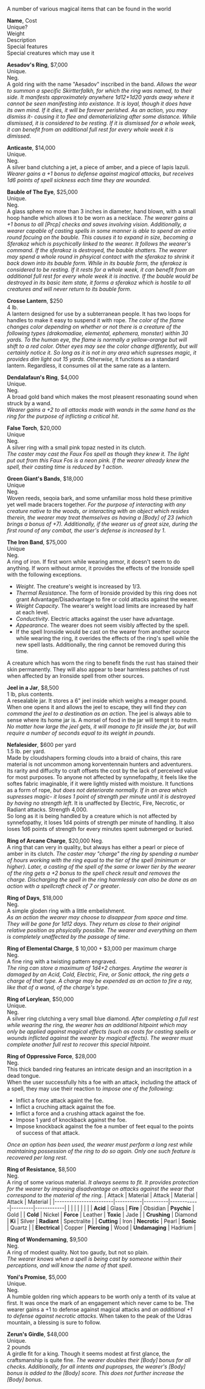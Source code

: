 A number of various magical items that can be found in the world 

**Name**, Cost  
Unique?  
Weight  
Description  
Special features  
Special creatures which may use it

**Aesadov's Ring**, $7,000  
Unique.  
Neg.  
A gold ring with the name "Aesadov" inscribed in the band. *Allows the wear to summon a specific Skirtterfalkh, for which the ring was named, to their side. It manifests approximately anywhere 1d12+1d20 yards away where it cannot be seen manifesting into existance. It is loyal, though it does have its own mind. If it dies, it will be forever perished. As an action, you may dismiss it- causing it to flee and dematerializing after some distance. While dismissed, it is considered to be resting. If it is dismissed for a whole week, it can benefit from an additional full rest for every whole week it is dimissed*.

**Anticaste**, $14,000  
Unique.  
Neg.  
A silver band clutching a jet, a piece of amber, and a piece of lapis lazuli.  
*Wearer gains a +1 bonus to defense against magical attacks, but receives 1d6 points of spell sickness each time they are wounded*.

**Bauble of The Eye**, $25,000  
Unique.  
Neg.  
A glass sphere no more than 3 inches in diameter, hand blown, with a small hoop handle which allows it to be worn as a necklace. *The wearer gains a +1 bonus to all [Prcp] checks and saves involving vision. Additionally, a wearer capable of casting spells in some manner is able to spend an entire round focuing on the bauble. This causes it to expand in size, becoming a Sferakoz which is psychically linked to the wearer. It follows the wearer's command. If the sferakoz is destroyed, the bauble shatters. The wearer may spend a whole round in phsyical contact with the sferakoz to shrink it back down into its bauble form. While in its bauble form, the sferakoz is considered to be resting. If it rests for a whole week, it can benefit from an additional full rest for every whole week it is inactive. If the bauble would be destroyed in its basic item state, it forms a sferakoz which is hostile to all creatures and will never return to its bauble form*.

**Crosse Lantern**, $250  
4 lb.  
A lantern designed for use by a subterranean people. It has two loops for handles to make it easy to suspend it with rope. *The color of the flame changes color depending on whether or not there is a creature of the following types (drakomadiae, elemental, ephemera, monster) within 30 yards. To the human eye, the flame is normally a yellow-orange but will shift to a red color. Other eyes may see the color change differently, but will certainly notice it. So long as it is not in any area which supresses magic, it provides dim light out 15 yards. Otherwise,* it functions as a standard lantern. Regardless, it consumes oil at the same rate as a lantern.

**Dendalafaun's Ring**, $4,000  
Unique.  
Neg.  
A broad gold band which makes the most pleasent resonaating sound when struck by a wand.  
*Wearer gains a +2 to all attacks made with wands in the same hand as the ring for the purpose of inflicting a critical hit*.

**False Torch**, $20,000  
Unique  
Neg.  
A silver ring with a small pink topaz nested in its clutch.  
*The caster may cast the Faux Fos spell as though they knew it. The light put out from this Faux Fos is a neon pink. If the wearer already knew the spell, their casting time is reduced by 1 action*.

**Green Giant's Bands**, $18,000  
Unique  
Neg.  
Woven reeds, seqoia bark, and some unfamiliar moss hold these primitive yet well made bracers together.
*For the purpose of interacting with any creature native to the woods, or interacting with an object which resides therein, the wearer may treat themselves as having a [Body] of 23 (which brings a bonus of +7). Additionally, if the wearer us of great size, during the first round of any combat, the user's defense is increased by 1*.

**The Iron Band**, $75,000  
Unique  
Neg.  
A ring of iron. If first worn while wearing armor, it doesn't seem to do anything. If worn without armor, it provides the effects of the Ironside spell with the following exceptions.  
* *Weight*. The creature's weight is increased by 1/3.
* *Thermal Resistance*. The form of Ironside provided by this ring does not grant Advantage/Disadvantage to fire or cold attacks against the wearer.
* *Weight Capacity*. The wearer's weight load limits are increased by half at each level.
* *Conductivity*. Electric attacks against the user have advantage.
* *Appearance*. The wearer does not seem visibly affected by the spell.
* If the spell Ironside would be cast on the wearer from another source while wearing the ring, it overides the effects of the ring's spell while the new spell lasts. Additionally, the ring cannot be removed during this time.

A creature which has worn the ring to benefit finds the rust has stained their skin permanently. They will also appear to bear harmless patches of rust when affected by an Ironside spell from other sources.

**Jeel in a Jar**, $8,500  
1 lb, plus contents.  
A resealable jar. It stores a 6" jeel inside which weighs a meager pound. When one opens it and allows the jeel to escape, they will find *they can command the jeel to a destination as an action*. The jeel is always able to sense where its home jar is. A morsel of food in the jar will tempt it to reutrn. *No matter how large the jeel gets, it will manage to fit inside the jar, but will require a number of seconds equal to its weight in pounds*.

**Nefalesider**, $600 per yard  
1.5 lb. per yard.  
Made by cloudshapers forming clouds into a braid of chains, this rare material is not uncommon among korventennain hunters and adventurers. Its rarity and diffuclty to craft offsets the cost by the lack of perceived value for most purposes. To anyone not affected by synnefopathy, it feels like the softes fabric imaginable, if it were lightly misted with moisture. It functions as a form of rope, *but does not deteriorate normally. If in an area which supresses magic- it loses 1 point of strength per minute until it is destroyed by having no strength left*. It is unaffected by Electric, Fire, Necrotic, or Radiant attacks. Strength 4,000.  
So long as it is being handled by a creature which is not affected by synnefopathy, it loses 1d4 points of strength per minute of handling. It also loses 1d6 points of strength for every minutes spent submerged or buried.

**Ring of Arcane Charge**, $20,000
Neg.  
A ring that can very in quality, but always has either a pearl or piece of amber in its clutch.
*The caster may "charge" the ring by spending a number of hours working with the ring equal to the tier of the spell (minimum or higher). Later, a casting of the spell of the same or lower tier by the wearer of the ring gets a +2 bonus to the spell check result and removes the charge. Discharging the spell in the ring harmlessly can also be done as an action with a spellcraft check of 7 or greater*.

**Ring of Days**, $18,000  
Neg.  
A simple gloden ring with a little embelishment.  
*As an action the wearer may choose to disappear from space and time. They will be gone for 1d12 days. They return as close to their original relative position as phsyically possible. The wearer and everything on them is completely unaffected by the passage of time*.

**Ring of Elemental Charge**, $ 10,000 + $3,000 per maximum charge  
Neg.  
A fine ring with a twisting pattern engraved.  
*The ring can store a maximum of 1d4+2 charges. Anytime the wearer is damaged by an Acid, Cold, Electric, Fire, or Sonic attack, the ring gets a charge of that type. A charge may be expended as an action to fire a ray, like that of a wand, of the charge's type*.

**Ring of Lorylean**, $50,000  
Unique.  
Neg.  
A silver ring clutching a very small blue diamond.
*After completing a full rest while wearing the ring, the wearer has an additional hitpoint which may only be applied against magical effects (such as costs for casting spells or wounds inflicted against the wearer by magical effects). The wearer must complete another full rest to recover this special hitpoint*.

**Ring of Oppressive Force**, $28,000  
Neg.  
This thick banded ring features an intricate design and an inscritption in a dead tongue.  
When the user successfully hits a foe with an attack, including the attack of a spell, they may use their reaction to *impose one of the following*:  
* Inflict a force attack againt the foe.
* Inflict a cruching attack against the foe.
* Inflict a force and a crushing attack against the foe.
* Impose 1 yard of knockback against the foe.
* Impose knockback against the foe a number of feet equal to the points of success of that attack.

*Once an option has been used, the wearer must perform a long rest while maintaining possession of the ring to do so again. Only one such feature is recovered per long rest*.

**Ring of Resistance**, $8,500  
Neg.  
A ring of some various material. *It always seems to fit. It provides protection for the wearer by imposing disadvantage on attacks against the wear that correspond to the material of the ring*.
| Attack |   Material       |  Attack  |   Material  |   Attack   |   Material  |
|------------------------|-----------|----------|------------|---------|------------|
|                        |          |            |         |            |         |
| **Acid**                   | Glass  | **Fire**           | Obsidian | **Psychic** | Gold |
| **Cold**                   | Nickel | **Force**          | Leather | **Toxic**  | Jade |
| **Crushing**               | Diamond | **Ki**            | Silver | **Radiant** | Spectralite |
| **Cutting**                | Iron   | **Necrotic**       | Pearl  | **Sonic** | Quartz |
| **Electrical**             | Copper | **Piercing**       | Wood | **Undamaging** | Hadrium |

**Ring of Wondernaming**, $9,500  
Neg.  
A ring of modest quality. Not too gaudy, but not so plain.  
*The wearer knows when a spell is being cast by someone within their perceptions, and will know the name of that spell*.

**Yoni's Promise**, $5,000  
Unique.  
Neg.  
A humble golden ring which appears to be worth only a tenth of its value at first. It was once the mark of an engagement which never came to be. The wearer gains a +1 to defense against magical attacks and *an additional +1 to defense against necrotic attacks*. When taken to the peak of the Udras mountain, a blessing is sure to follow.

**Zerun's Girdle**, $48,000  
Unique.  
2 pounds  
A girdle fit for a king. Though it seems modest at first glance, the craftsmanship is quite fine.
*The wearer doubles their [Body] bonus for all checks. Additionally, for all intents and pupropses, the wearer's [Body] bonus is added to the [Body] score. This does not further increase the [Body] bonus*.
